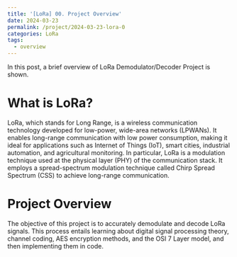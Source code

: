 ```yaml
---
title: '[LoRa] 00. Project Overview'
date: 2024-03-23
permalink: /project/2024-03-23-lora-0
categories: LoRa
tags:
  - overview
---
```


In this post, a brief overview of LoRa Demodulator/Decoder Project is shown.

# What is LoRa?

LoRa, which stands for Long Range, is a wireless communication technology developed for low-power, wide-area networks (LPWANs). It enables long-range communication with low power consumption, making it ideal for applications such as Internet of Things (IoT), smart cities, industrial automation, and agricultural monitoring. In particular, LoRa is a modulation technique used at the physical layer (PHY) of the communication stack. It employs a spread-spectrum modulation technique called Chirp Spread Spectrum (CSS) to achieve long-range communication.

# Project Overview

The objective of this project is to accurately demodulate and decode LoRa signals. This process entails learning about digital signal processing theory, channel coding, AES encryption methods, and the OSI 7 Layer model, and then implementing them in code.
